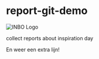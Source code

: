 # report-git-demo

![INBO Logo](https://lh4.googleusercontent.com/5Ry8vvcBcasNpCK21L_yj3PYVtyH4G-c4id0x4yxESZXi7KkoRGpondYTQpt2A4gzahHZ0i01U9HfSR598hRRgmzu8rR-2H1AgxXfOd0PPDlyreZ=w1280)

collect reports about inspiration day


En weer een extra lijn!

